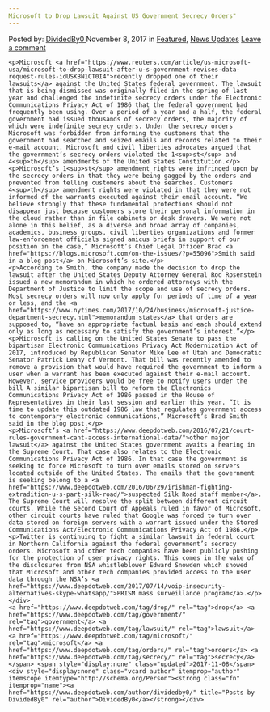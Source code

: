 ```yaml
---
Microsoft to Drop Lawsuit Against US Government Secrecy Orders"
---
```

<article class="post-listing post-23435 post type-post status-publish format-standard has-post-thumbnail hentry  tag-drop tag-government tag-lawsuit tag-microsoft tag-orders tag-secrecy">
    <div class="post-inner">
        <span>Posted by: <a href="https://www.deepdotweb.com/author/dividedby0/" title="">DividedBy0 </a></span>
    <span>November 8, 2017</span>
    <span>in <a href="https://www.deepdotweb.com/category/deepdot-news/" rel="category tag">Featured</a>, <a href="https://www.deepdotweb.com/category/news-updates/" rel="category tag">News Updates</a></span>
    <span><a href="https://www.deepdotweb.com/2017/11/08/microsoft-drop-lawsuit-us-government-secrecy-orders/#respond">Leave a comment</a></span>
    </p>
    <div class="clear"></div>
    
    <p>Microsoft <a href="https://www.reuters.com/article/us-microsoft-usa/microsoft-to-drop-lawsuit-after-u-s-government-revises-data-request-rules-idUSKBN1CT0I4">recently dropped one of their lawsuits</a> against the United States federal government. The lawsuit that is being dismissed was originally filed in the spring of last year and challenged the indefinite secrecy orders under the Electronic Communications Privacy Act of 1986 that the federal government had frequently been using. Over a period of a year and a half, the federal government had issued thousands of secrecy orders, the majority of which were indefinite secrecy orders. Under the secrecy orders Microsoft was forbidden from informing the customers that the government had searched and seized emails and records related to their e-mail account. Microsoft and civil liberties advocates argued that the government’s secrecy orders violated the 1<sup>st</sup> and 4<sup>th</sup> amendments of the United States Constitution.</p>
    <p>Microsoft’s 1<sup>st</sup> amendment rights were infringed upon by the secrecy orders in that they were being gagged by the orders and prevented from telling customers about the searches. Customers 4<sup>th</sup> amendment rights were violated in that they were not informed of the warrants executed against their email account. “We believe strongly that these fundamental protections should not disappear just because customers store their personal information in the cloud rather than in file cabinets or desk drawers. We were not alone in this belief, as a diverse and broad array of companies, academics, business groups, civil liberties organizations and former law-enforcement officials signed amicus briefs in support of our position in the case,” Microsoft’s Chief Legal Officer Brad <a href="https://blogs.microsoft.com/on-the-issues/?p=55096">Smith said in a blog post</a> on Microsoft’s site.</p>
    <p>According to Smith, the company made the decision to drop the lawsuit after the United States Deputy Attorney General Rod Rosenstein issued a new memorandum in which he ordered attorneys with the Department of Justice to limit the scope and use of secrecy orders. Most secrecy orders will now only apply for periods of time of a year or less, and the <a href="https://www.nytimes.com/2017/10/24/business/microsoft-justice-department-secrecy.html">memorandum states</a> that orders are supposed to, “have an appropriate factual basis and each should extend only as long as necessary to satisfy the government’s interest.”</p>
    <p>Microsoft is calling on the United States Senate to pass the bipartisan Electronic Communications Privacy Act Modernization Act of 2017, introduced by Republican Senator Mike Lee of Utah and Democratic Senator Patrick Leahy of Vermont. That bill was recently amended to remove a provision that would have required the government to inform a user when a warrant has been executed against their e-mail account. However, service providers would be free to notify users under the bill A similar bipartisan bill to reform the Electronics Communications Privacy Act of 1986 passed in the House of Representatives in their last session and earlier this year. “It is time to update this outdated 1986 law that regulates government access to contemporary electronic communications,” Microsoft’s Brad Smith said in the blog post.</p>
    <p>Microsoft’s <a href="https://www.deepdotweb.com/2016/07/21/court-rules-government-cant-access-international-data/">other major lawsuit</a> against the United States government awaits a hearing in the Supreme Court. That case also relates to the Electronic Communications Privacy Act of 1986. In that case the government is seeking to force Microsoft to turn over emails stored on servers located outside of the United States. The emails that the government is seeking belong to a <a href="https://www.deepdotweb.com/2016/06/29/irishman-fighting-extradition-u-s-part-silk-road/">suspected Silk Road staff member</a>. The Supreme Court will resolve the split between different circuit courts. While the Second Court of Appeals ruled in favor of Microsoft, other circuit courts have ruled that Google was forced to turn over data stored on foreign servers with a warrant issued under the Stored Communications Act/Electronic Communications Privacy Act of 1986.</p>
    <p>Twitter is continuing to fight a similar lawsuit in federal court in Northern California against the federal government’s secrecy orders. Microsoft and other tech companies have been publicly pushing for the protection of user privacy rights. This comes in the wake of the disclosures from NSA whistleblower Edward Snowden which showed that Microsoft and other tech companies provided access to the user data through the NSA’s <a href="https://www.deepdotweb.com/2017/07/14/voip-insecurity-alternatives-skype-whatsapp/">PRISM mass surveillance program</a>.</p>
    </div>
    <a href="https://www.deepdotweb.com/tag/drop/" rel="tag">drop</a> <a href="https://www.deepdotweb.com/tag/government/" rel="tag">government</a> <a href="https://www.deepdotweb.com/tag/lawsuit/" rel="tag">lawsuit</a> <a href="https://www.deepdotweb.com/tag/microsoft/" rel="tag">microsoft</a> <a href="https://www.deepdotweb.com/tag/orders/" rel="tag">orders</a> <a href="https://www.deepdotweb.com/tag/secrecy/" rel="tag">secrecy</a></span> <span style="display:none" class="updated">2017-11-08</span>
    <div style="display:none" class="vcard author" itemprop="author" itemscope itemtype="http://schema.org/Person"><strong class="fn" itemprop="name"><a href="https://www.deepdotweb.com/author/dividedby0/" title="Posts by DividedBy0" rel="author">DividedBy0</a></strong></div>
    
